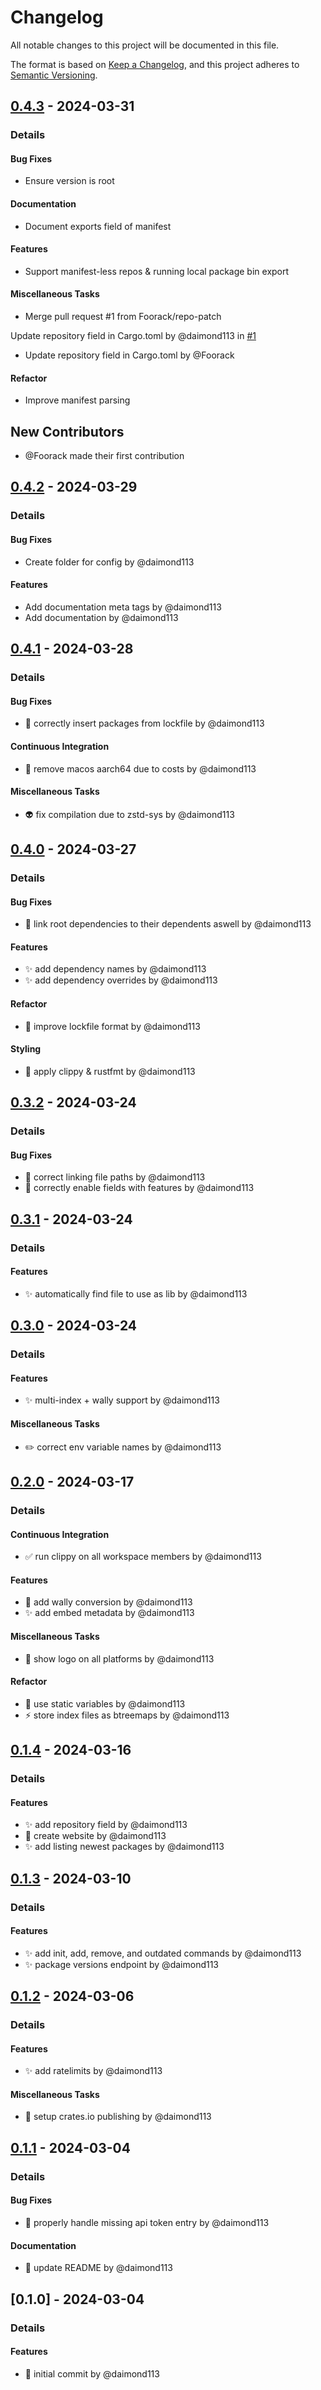 # Changelog

All notable changes to this project will be documented in this file.

The format is based on [Keep a Changelog](https://keepachangelog.com/en/1.0.0/),
and this project adheres to [Semantic Versioning](https://semver.org/spec/v2.0.0.html).

## [0.4.3] - 2024-03-31
### Details
#### Bug Fixes
- Ensure version is root

#### Documentation
- Document exports field of manifest

#### Features
- Support manifest-less repos & running local package bin export

#### Miscellaneous Tasks
- Merge pull request #1 from Foorack/repo-patch

Update repository field in Cargo.toml by @daimond113 in [#1](https://github.com/daimond113/pesde/pull/1)
- Update repository field in Cargo.toml by @Foorack

#### Refactor
- Improve manifest parsing

## New Contributors
* @Foorack made their first contribution
## [0.4.2] - 2024-03-29
### Details
#### Bug Fixes
- Create folder for config by @daimond113

#### Features
- Add documentation meta tags by @daimond113
- Add documentation by @daimond113

## [0.4.1] - 2024-03-28
### Details
#### Bug Fixes
- :bug: correctly insert packages from lockfile by @daimond113

#### Continuous Integration
- :triangular_flag_on_post: remove macos aarch64 due to costs by @daimond113

#### Miscellaneous Tasks
- :alien: fix compilation due to zstd-sys by @daimond113

## [0.4.0] - 2024-03-27
### Details
#### Bug Fixes
- :bug: link root dependencies to their dependents aswell by @daimond113

#### Features
- :sparkles: add dependency names by @daimond113
- :sparkles: add dependency overrides by @daimond113

#### Refactor
- :art: improve lockfile format by @daimond113

#### Styling
- :art: apply clippy & rustfmt by @daimond113

## [0.3.2] - 2024-03-24
### Details
#### Bug Fixes
- :bug: correct linking file paths by @daimond113
- :bug: correctly enable fields with features by @daimond113

## [0.3.1] - 2024-03-24
### Details
#### Features
- :sparkles: automatically find file to use as lib by @daimond113

## [0.3.0] - 2024-03-24
### Details
#### Features
- :sparkles: multi-index + wally support by @daimond113

#### Miscellaneous Tasks
- :pencil2: correct env variable names by @daimond113

## [0.2.0] - 2024-03-17
### Details
#### Continuous Integration
- :white_check_mark: run clippy on all workspace members by @daimond113

#### Features
- :children_crossing: add wally conversion by @daimond113
- :sparkles: add embed metadata by @daimond113

#### Miscellaneous Tasks
- :bug: show logo on all platforms by @daimond113

#### Refactor
- :art: use static variables by @daimond113
- :zap: store index files as btreemaps by @daimond113

## [0.1.4] - 2024-03-16
### Details
#### Features
- :sparkles: add repository field by @daimond113
- :rocket: create website by @daimond113
- :sparkles: add listing newest packages by @daimond113

## [0.1.3] - 2024-03-10
### Details
#### Features
- :sparkles: add init, add, remove, and outdated commands by @daimond113
- :sparkles: package versions endpoint by @daimond113

## [0.1.2] - 2024-03-06
### Details
#### Features
- :sparkles: add ratelimits by @daimond113

#### Miscellaneous Tasks
- :rocket: setup crates.io publishing by @daimond113

## [0.1.1] - 2024-03-04
### Details
#### Bug Fixes
- :passport_control: properly handle missing api token entry by @daimond113

#### Documentation
- :memo: update README by @daimond113

## [0.1.0] - 2024-03-04
### Details
#### Features
- :tada: initial commit by @daimond113

[0.4.3]: https://github.com/daimond113/pesde/compare/v0.4.2..v0.4.3
[0.4.2]: https://github.com/daimond113/pesde/compare/v0.4.1..v0.4.2
[0.4.1]: https://github.com/daimond113/pesde/compare/v0.4.0..v0.4.1
[0.4.0]: https://github.com/daimond113/pesde/compare/v0.3.2..v0.4.0
[0.3.2]: https://github.com/daimond113/pesde/compare/v0.3.1..v0.3.2
[0.3.1]: https://github.com/daimond113/pesde/compare/v0.3.0..v0.3.1
[0.3.0]: https://github.com/daimond113/pesde/compare/v0.2.0..v0.3.0
[0.2.0]: https://github.com/daimond113/pesde/compare/v0.1.4..v0.2.0
[0.1.4]: https://github.com/daimond113/pesde/compare/v0.1.3..v0.1.4
[0.1.3]: https://github.com/daimond113/pesde/compare/v0.1.2..v0.1.3
[0.1.2]: https://github.com/daimond113/pesde/compare/v0.1.1..v0.1.2
[0.1.1]: https://github.com/daimond113/pesde/compare/v0.1.0..v0.1.1

<!-- generated by git-cliff -->
